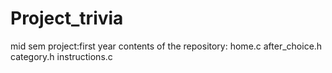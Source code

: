 # Project_trivia
 mid sem project:first year
contents of the repository:
home.c
after_choice.h
category.h
instructions.c